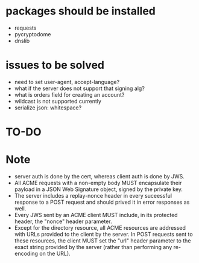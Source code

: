 # packages should be installed

* requests
* pycryptodome
* dnslib

# issues to be solved

* need to set user-agent, accept-language?
* what if the server does not support that signing alg?
* what is orders field for creating an account?
* wildcast is not supported currently
* serialize json: whitespace?

# TO-DO

# Note

* server auth is done by the cert, whereas client auth is done by JWS.
* All ACME requests with a non-empty body MUST encapsulate their payload in a JSON Web Signature object, signed by the
  private key.
* The server includes a replay-nonce header in every suceessful response to a POST request and should prived it in error
  responses as well.
* Every JWS sent by an ACME client MUST include, in its protected
   header, the "nonce" header parameter.
* Except for the directory resource, all ACME resources are addressed
   with URLs provided to the client by the server.  In POST requests
   sent to these resources, the client MUST set the "url" header
   parameter to the exact string provided by the server (rather than
   performing any re-encoding on the URL).